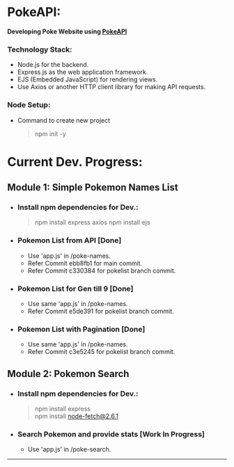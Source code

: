 # PokeAPI:

**Developing Poke Website using [PokeAPI](https://pokeapi.co/api/v2/pokemon)**  

### Technology Stack:
- Node.js for the backend.
- Express.js as the web application framework.
- EJS (Embedded JavaScript) for rendering views.
- Use Axios or another HTTP client library for making API requests.  

### Node Setup: 
- Command to create new project
    > npm init -y

### 

# Current Dev. Progress:

## Module 1: Simple Pokemon Names List
- ### Install npm dependencies for Dev.:  
    > npm install express axios
    > npm install ejs  

- ### Pokemon List from API [Done]
    - Use 'app.js' in /poke-names.
    - Refer Commit ebb8fb1 for main commit.
    - Refer Commit c330384 for pokelist branch commit.  

- ### Pokemon List for Gen till 9 [Done]  
    - Use same 'app.js' in /poke-names.
    - Refer Commit e5de391 for pokelist branch commit.

- ### Pokemon List with Pagination [Done]  
    - Use same 'app.js' in /poke-names.
    - Refer Commit c3e5245 for pokelist branch commit.

## Module 2: Pokemon Search  
- ### Install npm dependencies for Dev.:  
    > npm install express  
    > npm install node-fetch@2.6.1
- ### Search Pokemon and provide stats [Work In Progress]
    - Use 'app.js' in /poke-search.


---
